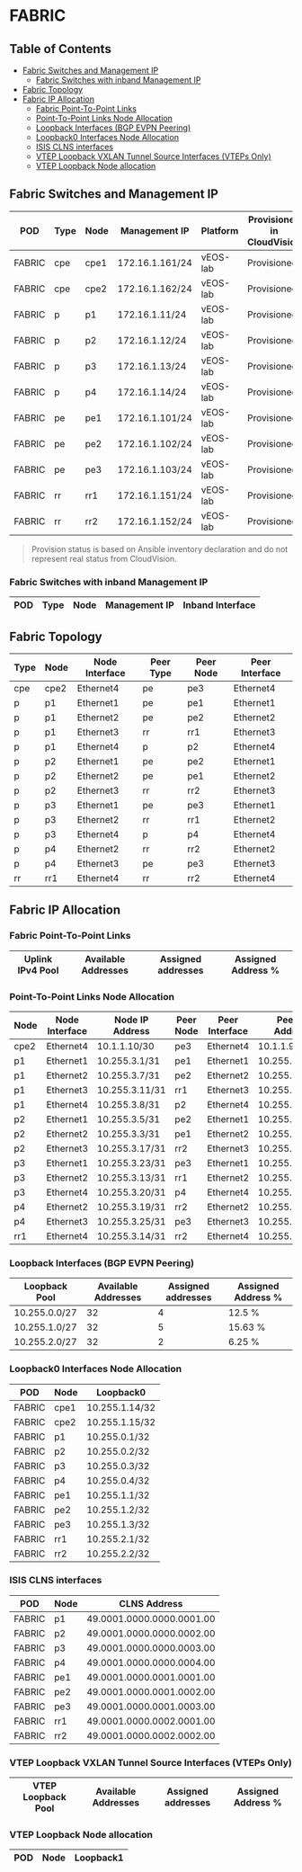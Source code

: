 # FABRIC

## Table of Contents

- [Fabric Switches and Management IP](#fabric-switches-and-management-ip)
  - [Fabric Switches with inband Management IP](#fabric-switches-with-inband-management-ip)
- [Fabric Topology](#fabric-topology)
- [Fabric IP Allocation](#fabric-ip-allocation)
  - [Fabric Point-To-Point Links](#fabric-point-to-point-links)
  - [Point-To-Point Links Node Allocation](#point-to-point-links-node-allocation)
  - [Loopback Interfaces (BGP EVPN Peering)](#loopback-interfaces-bgp-evpn-peering)
  - [Loopback0 Interfaces Node Allocation](#loopback0-interfaces-node-allocation)
  - [ISIS CLNS interfaces](#isis-clns-interfaces)
  - [VTEP Loopback VXLAN Tunnel Source Interfaces (VTEPs Only)](#vtep-loopback-vxlan-tunnel-source-interfaces-vteps-only)
  - [VTEP Loopback Node allocation](#vtep-loopback-node-allocation)

## Fabric Switches and Management IP

| POD | Type | Node | Management IP | Platform | Provisioned in CloudVision | Serial Number |
| --- | ---- | ---- | ------------- | -------- | -------------------------- | ------------- |
| FABRIC | cpe | cpe1 | 172.16.1.161/24 | vEOS-lab | Provisioned | - |
| FABRIC | cpe | cpe2 | 172.16.1.162/24 | vEOS-lab | Provisioned | - |
| FABRIC | p | p1 | 172.16.1.11/24 | vEOS-lab | Provisioned | - |
| FABRIC | p | p2 | 172.16.1.12/24 | vEOS-lab | Provisioned | - |
| FABRIC | p | p3 | 172.16.1.13/24 | vEOS-lab | Provisioned | - |
| FABRIC | p | p4 | 172.16.1.14/24 | vEOS-lab | Provisioned | - |
| FABRIC | pe | pe1 | 172.16.1.101/24 | vEOS-lab | Provisioned | - |
| FABRIC | pe | pe2 | 172.16.1.102/24 | vEOS-lab | Provisioned | - |
| FABRIC | pe | pe3 | 172.16.1.103/24 | vEOS-lab | Provisioned | - |
| FABRIC | rr | rr1 | 172.16.1.151/24 | vEOS-lab | Provisioned | - |
| FABRIC | rr | rr2 | 172.16.1.152/24 | vEOS-lab | Provisioned | - |

> Provision status is based on Ansible inventory declaration and do not represent real status from CloudVision.

### Fabric Switches with inband Management IP

| POD | Type | Node | Management IP | Inband Interface |
| --- | ---- | ---- | ------------- | ---------------- |

## Fabric Topology

| Type | Node | Node Interface | Peer Type | Peer Node | Peer Interface |
| ---- | ---- | -------------- | --------- | ----------| -------------- |
| cpe | cpe2 | Ethernet4 | pe | pe3 | Ethernet4 |
| p | p1 | Ethernet1 | pe | pe1 | Ethernet1 |
| p | p1 | Ethernet2 | pe | pe2 | Ethernet2 |
| p | p1 | Ethernet3 | rr | rr1 | Ethernet3 |
| p | p1 | Ethernet4 | p | p2 | Ethernet4 |
| p | p2 | Ethernet1 | pe | pe2 | Ethernet1 |
| p | p2 | Ethernet2 | pe | pe1 | Ethernet2 |
| p | p2 | Ethernet3 | rr | rr2 | Ethernet3 |
| p | p3 | Ethernet1 | pe | pe3 | Ethernet1 |
| p | p3 | Ethernet2 | rr | rr1 | Ethernet2 |
| p | p3 | Ethernet4 | p | p4 | Ethernet4 |
| p | p4 | Ethernet2 | rr | rr2 | Ethernet2 |
| p | p4 | Ethernet3 | pe | pe3 | Ethernet3 |
| rr | rr1 | Ethernet4 | rr | rr2 | Ethernet4 |

## Fabric IP Allocation

### Fabric Point-To-Point Links

| Uplink IPv4 Pool | Available Addresses | Assigned addresses | Assigned Address % |
| ---------------- | ------------------- | ------------------ | ------------------ |

### Point-To-Point Links Node Allocation

| Node | Node Interface | Node IP Address | Peer Node | Peer Interface | Peer IP Address |
| ---- | -------------- | --------------- | --------- | -------------- | --------------- |
| cpe2 | Ethernet4 | 10.1.1.10/30 | pe3 | Ethernet4 | 10.1.1.9/30 |
| p1 | Ethernet1 | 10.255.3.1/31 | pe1 | Ethernet1 | 10.255.3.0/31 |
| p1 | Ethernet2 | 10.255.3.7/31 | pe2 | Ethernet2 | 10.255.3.6/31 |
| p1 | Ethernet3 | 10.255.3.11/31 | rr1 | Ethernet3 | 10.255.3.10/31 |
| p1 | Ethernet4 | 10.255.3.8/31 | p2 | Ethernet4 | 10.255.3.9/31 |
| p2 | Ethernet1 | 10.255.3.5/31 | pe2 | Ethernet1 | 10.255.3.4/31 |
| p2 | Ethernet2 | 10.255.3.3/31 | pe1 | Ethernet2 | 10.255.3.2/31 |
| p2 | Ethernet3 | 10.255.3.17/31 | rr2 | Ethernet3 | 10.255.3.16/31 |
| p3 | Ethernet1 | 10.255.3.23/31 | pe3 | Ethernet1 | 10.255.3.22/31 |
| p3 | Ethernet2 | 10.255.3.13/31 | rr1 | Ethernet2 | 10.255.3.12/31 |
| p3 | Ethernet4 | 10.255.3.20/31 | p4 | Ethernet4 | 10.255.3.21/31 |
| p4 | Ethernet2 | 10.255.3.19/31 | rr2 | Ethernet2 | 10.255.3.18/31 |
| p4 | Ethernet3 | 10.255.3.25/31 | pe3 | Ethernet3 | 10.255.3.24/31 |
| rr1 | Ethernet4 | 10.255.3.14/31 | rr2 | Ethernet4 | 10.255.3.15/31 |

### Loopback Interfaces (BGP EVPN Peering)

| Loopback Pool | Available Addresses | Assigned addresses | Assigned Address % |
| ------------- | ------------------- | ------------------ | ------------------ |
| 10.255.0.0/27 | 32 | 4 | 12.5 % |
| 10.255.1.0/27 | 32 | 5 | 15.63 % |
| 10.255.2.0/27 | 32 | 2 | 6.25 % |

### Loopback0 Interfaces Node Allocation

| POD | Node | Loopback0 |
| --- | ---- | --------- |
| FABRIC | cpe1 | 10.255.1.14/32 |
| FABRIC | cpe2 | 10.255.1.15/32 |
| FABRIC | p1 | 10.255.0.1/32 |
| FABRIC | p2 | 10.255.0.2/32 |
| FABRIC | p3 | 10.255.0.3/32 |
| FABRIC | p4 | 10.255.0.4/32 |
| FABRIC | pe1 | 10.255.1.1/32 |
| FABRIC | pe2 | 10.255.1.2/32 |
| FABRIC | pe3 | 10.255.1.3/32 |
| FABRIC | rr1 | 10.255.2.1/32 |
| FABRIC | rr2 | 10.255.2.2/32 |

### ISIS CLNS interfaces

| POD | Node | CLNS Address |
| --- | ---- | ------------ |
| FABRIC | p1 | 49.0001.0000.0000.0001.00 |
| FABRIC | p2 | 49.0001.0000.0000.0002.00 |
| FABRIC | p3 | 49.0001.0000.0000.0003.00 |
| FABRIC | p4 | 49.0001.0000.0000.0004.00 |
| FABRIC | pe1 | 49.0001.0000.0001.0001.00 |
| FABRIC | pe2 | 49.0001.0000.0001.0002.00 |
| FABRIC | pe3 | 49.0001.0000.0001.0003.00 |
| FABRIC | rr1 | 49.0001.0000.0002.0001.00 |
| FABRIC | rr2 | 49.0001.0000.0002.0002.00 |

### VTEP Loopback VXLAN Tunnel Source Interfaces (VTEPs Only)

| VTEP Loopback Pool | Available Addresses | Assigned addresses | Assigned Address % |
| --------------------- | ------------------- | ------------------ | ------------------ |

### VTEP Loopback Node allocation

| POD | Node | Loopback1 |
| --- | ---- | --------- |
